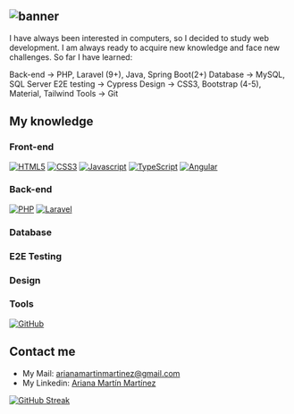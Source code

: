 ![banner](https://github.com/user-attachments/assets/753ccf08-87a6-4c54-9de4-555980313b04)
---

I have always been interested in computers, so I decided to study web development. I am always ready to acquire new knowledge and face new challenges. So far I have learned:


Back-end -> PHP, Laravel (9+), Java, Spring Boot(2+)
Database -> MySQL, SQL Server
E2E testing -> Cypress
Design -> CSS3, Bootstrap (4-5), Material, Tailwind
Tools -> Git

## My knowledge

### Front-end

<a href='' target="_blank"><img alt='HTML5' src='https://img.shields.io/badge/HTML5-100000?style=for-the-badge&logo=HTML5&logoColor=white&labelColor=FF910B&color=FF910B'/></a>
<a href='' target="_blank"><img alt='CSS3' src='https://img.shields.io/badge/CSS3-100000?style=for-the-badge&logo=CSS3&logoColor=white&labelColor=1572B6&color=1572B6'/></a>
<a href='' target="_blank"><img alt='Javascript' src='https://img.shields.io/badge/JavaScript-100000?style=for-the-badge&logo=Javascript&logoColor=white&labelColor=F7DF1E&color=F7DF1E'/></a>
<a href='' target="_blank"><img alt='TypeScript' src='https://img.shields.io/badge/TypeScript-100000?style=for-the-badge&logo=TypeScript&logoColor=white&labelColor=3178C6&color=3178C6'/></a>
<a href='' target="_blank"><img alt='Angular' src='https://img.shields.io/badge/Angular-100000?style=for-the-badge&logo=Angular&logoColor=white&labelColor=0F0F11&color=0F0F11'/></a>

### Back-end

<a href='' target="_blank"><img alt='PHP' src='https://img.shields.io/badge/PHP-100000?style=for-the-badge&logo=PHP&logoColor=white&labelColor=777BB4&color=777BB4'/></a>
<a href='' target="_blank"><img alt='Laravel' src='https://img.shields.io/badge/Laravel-100000?style=for-the-badge&logo=Laravel&logoColor=white&labelColor=FF2D20&color=FF2D20'/></a>

### Database

### E2E Testing

### Design

### Tools
<a href='https://github.com/ArianaMartinMartinez' target="_blank"><img alt='GitHub' src='https://img.shields.io/badge/GitHub-100000?style=for-the-badge&logo=GitHub&logoColor=white&labelColor=black&color=black'/></a>

## Contact me

- My Mail: arianamartinmartinez@gmail.com
- My Linkedin: <a href="https://www.linkedin.com/in/ariana-martin-martinez/">Ariana Martín Martínez</a>

[![GitHub Streak](https://github-readme-streak-stats.herokuapp.com?user=ArianaMartinMartinez&theme=dracula&date_format=j%20M%5B%20Y%5D&mode=weekly)](https://git.io/streak-stats)
